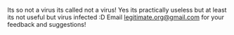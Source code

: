 Its so not a virus its called not a virus!
Yes its practically useless but at least its not useful but virus infected :D
Email legitimate.org@gmail.com for your feedback and suggestions!

